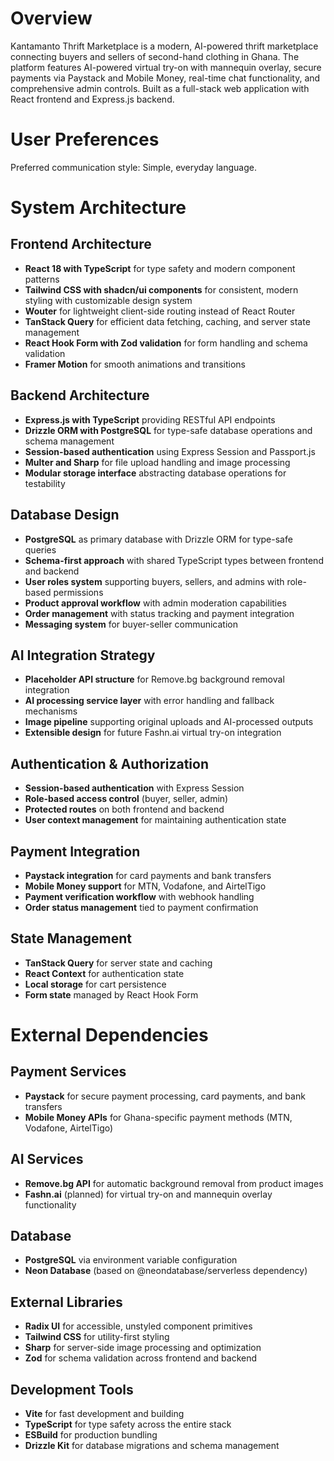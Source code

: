# Overview

Kantamanto Thrift Marketplace is a modern, AI-powered thrift marketplace connecting buyers and sellers of second-hand clothing in Ghana. The platform features AI-powered virtual try-on with mannequin overlay, secure payments via Paystack and Mobile Money, real-time chat functionality, and comprehensive admin controls. Built as a full-stack web application with React frontend and Express.js backend.

# User Preferences

Preferred communication style: Simple, everyday language.

# System Architecture

## Frontend Architecture
- **React 18 with TypeScript** for type safety and modern component patterns
- **Tailwind CSS with shadcn/ui components** for consistent, modern styling with customizable design system
- **Wouter** for lightweight client-side routing instead of React Router
- **TanStack Query** for efficient data fetching, caching, and server state management
- **React Hook Form with Zod validation** for form handling and schema validation
- **Framer Motion** for smooth animations and transitions

## Backend Architecture
- **Express.js with TypeScript** providing RESTful API endpoints
- **Drizzle ORM with PostgreSQL** for type-safe database operations and schema management
- **Session-based authentication** using Express Session and Passport.js
- **Multer and Sharp** for file upload handling and image processing
- **Modular storage interface** abstracting database operations for testability

## Database Design
- **PostgreSQL** as primary database with Drizzle ORM for type-safe queries
- **Schema-first approach** with shared TypeScript types between frontend and backend
- **User roles system** supporting buyers, sellers, and admins with role-based permissions
- **Product approval workflow** with admin moderation capabilities
- **Order management** with status tracking and payment integration
- **Messaging system** for buyer-seller communication

## AI Integration Strategy
- **Placeholder API structure** for Remove.bg background removal integration
- **AI processing service layer** with error handling and fallback mechanisms
- **Image pipeline** supporting original uploads and AI-processed outputs
- **Extensible design** for future Fashn.ai virtual try-on integration

## Authentication & Authorization
- **Session-based authentication** with Express Session
- **Role-based access control** (buyer, seller, admin)
- **Protected routes** on both frontend and backend
- **User context management** for maintaining authentication state

## Payment Integration
- **Paystack integration** for card payments and bank transfers
- **Mobile Money support** for MTN, Vodafone, and AirtelTigo
- **Payment verification workflow** with webhook handling
- **Order status management** tied to payment confirmation

## State Management
- **TanStack Query** for server state and caching
- **React Context** for authentication state
- **Local storage** for cart persistence
- **Form state** managed by React Hook Form

# External Dependencies

## Payment Services
- **Paystack** for secure payment processing, card payments, and bank transfers
- **Mobile Money APIs** for Ghana-specific payment methods (MTN, Vodafone, AirtelTigo)

## AI Services
- **Remove.bg API** for automatic background removal from product images
- **Fashn.ai** (planned) for virtual try-on and mannequin overlay functionality

## Database
- **PostgreSQL** via environment variable configuration
- **Neon Database** (based on @neondatabase/serverless dependency)

## External Libraries
- **Radix UI** for accessible, unstyled component primitives
- **Tailwind CSS** for utility-first styling
- **Sharp** for server-side image processing and optimization
- **Zod** for schema validation across frontend and backend

## Development Tools
- **Vite** for fast development and building
- **TypeScript** for type safety across the entire stack
- **ESBuild** for production bundling
- **Drizzle Kit** for database migrations and schema management